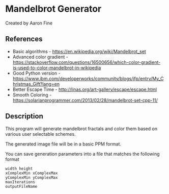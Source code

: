 # Mandelbrot Generator
Created by Aaron Fine

## References
* Basic algorithms - https://en.wikipedia.org/wiki/Mandelbrot_set
* Advanced color gradient - https://stackoverflow.com/questions/16500656/which-color-gradient-is-used-to-color-mandelbrot-in-wikipedia
* Good Python version - https://www.ibm.com/developerworks/community/blogs/jfp/entry/My_Christmas_Gift?lang=en
* Better Escape Time - http://linas.org/art-gallery/escape/escape.html
* Smooth Coloring - https://solarianprogrammer.com/2013/02/28/mandelbrot-set-cpp-11/

## Description
This program will generate mandelbrot fractals and color them based on various user selectable schemes.

The generated image file will be in a basic PPM format.

You can save generation parameters into a file that matches the following format
```
width height
xComplexMin xComplexMax
yComplexMin yComplexMax
maxIterations
outputFileName
```
